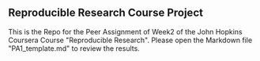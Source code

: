 ## Reproducible Research Course Project
This is the Repo for the Peer Assignment of Week2 of the John Hopkins Coursera Course "Reproducible Research".
Please open the Markdown file "PA1_template.md" to review the results.




